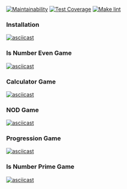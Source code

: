 [![Maintainability](https://api.codeclimate.com/v1/badges/55751bae8fa756a787b4/maintainability)](https://codeclimate.com/github/AntonLettuce/backend-project-lvl1/maintainability)
[![Test Coverage](https://api.codeclimate.com/v1/badges/55751bae8fa756a787b4/test_coverage)](https://codeclimate.com/github/AntonLettuce/backend-project-lvl1/test_coverage)
[![Make lint](https://github.com/AntonLettuce/backend-project-lvl1/workflows/Lint/badge.svg)](https://github.com//AntonLettuce/backend-project-lvl1/actions)
### Installation
[![asciicast](https://asciinema.org/a/wRk8da7sMF7IP9wSJBA5UNvcN.svg)](https://asciinema.org/a/wRk8da7sMF7IP9wSJBA5UNvcN)
### Is Number Even Game
[![asciicast](https://asciinema.org/a/4ZQxCI7f3AyxzOzmXDlB3HruX.svg)](https://asciinema.org/a/4ZQxCI7f3AyxzOzmXDlB3HruX)
### Calculator Game
[![asciicast](https://asciinema.org/a/dG0uUwHaiNd1bg51oBidXzh5D.svg)](https://asciinema.org/a/dG0uUwHaiNd1bg51oBidXzh5D)
### NOD Game
[![asciicast](https://asciinema.org/a/XqDBB2YQLbAWd5FGpQVe1UMDQ.svg)](https://asciinema.org/a/XqDBB2YQLbAWd5FGpQVe1UMDQ)
### Progression Game
[![asciicast](https://asciinema.org/a/pZDQwZZf9i1lTLneL1D5t99gZ.svg)](https://asciinema.org/a/pZDQwZZf9i1lTLneL1D5t99gZ)
### Is Number Prime Game
[![asciicast](https://asciinema.org/a/oCkYJx5lgGlb3MvR18EMjQsbb.svg)](https://asciinema.org/a/oCkYJx5lgGlb3MvR18EMjQsbb)